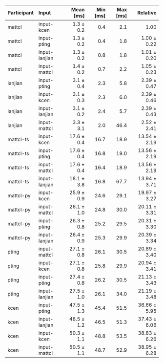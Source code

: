 | Participant | Input | Mean [ms] | Min [ms] | Max [ms] | Relative |
|:---|:---|---:|---:|---:|---:|
| mattcl | input-kcen | 1.3 ± 0.2 | 0.4 | 2.1 | 1.00 |
| mattcl | input-pting | 1.3 ± 0.2 | 0.4 | 1.8 | 1.00 ± 0.22 |
| mattcl | input-lanjian | 1.3 ± 0.2 | 0.8 | 1.8 | 1.01 ± 0.20 |
| mattcl | input-mattcl | 1.4 ± 0.2 | 0.7 | 2.2 | 1.05 ± 0.23 |
| lanjian | input-pting | 3.1 ± 0.4 | 2.3 | 5.8 | 2.39 ± 0.47 |
| lanjian | input-kcen | 3.1 ± 0.3 | 2.3 | 6.0 | 2.39 ± 0.46 |
| lanjian | input-lanjian | 3.1 ± 0.2 | 2.4 | 5.7 | 2.39 ± 0.43 |
| lanjian | input-mattcl | 3.3 ± 3.1 | 2.0 | 46.4 | 2.52 ± 2.41 |
| mattcl-ts | input-kcen | 17.6 ± 0.4 | 16.7 | 18.9 | 13.54 ± 2.19 |
| mattcl-ts | input-pting | 17.6 ± 0.4 | 16.8 | 19.0 | 13.56 ± 2.19 |
| mattcl-ts | input-mattcl | 17.6 ± 0.4 | 16.4 | 18.9 | 13.56 ± 2.19 |
| mattcl-ts | input-lanjian | 18.1 ± 3.8 | 16.8 | 67.7 | 13.94 ± 3.71 |
| mattcl-py | input-kcen | 25.9 ± 0.9 | 24.6 | 29.1 | 19.97 ± 3.27 |
| mattcl-py | input-mattcl | 26.1 ± 1.0 | 24.8 | 30.0 | 20.11 ± 3.31 |
| mattcl-py | input-pting | 26.3 ± 0.8 | 25.2 | 29.5 | 20.31 ± 3.30 |
| mattcl-py | input-lanjian | 26.4 ± 0.9 | 25.3 | 29.9 | 20.39 ± 3.34 |
| pting | input-mattcl | 27.1 ± 0.8 | 26.1 | 30.5 | 20.89 ± 3.40 |
| pting | input-kcen | 27.1 ± 0.8 | 25.8 | 29.9 | 20.94 ± 3.41 |
| pting | input-pting | 27.4 ± 0.8 | 26.2 | 30.5 | 21.13 ± 3.43 |
| pting | input-lanjian | 27.5 ± 1.0 | 26.1 | 34.0 | 21.19 ± 3.48 |
| kcen | input-pting | 47.5 ± 1.3 | 45.4 | 51.5 | 36.66 ± 5.95 |
| kcen | input-lanjian | 48.5 ± 1.2 | 46.5 | 51.3 | 37.43 ± 6.06 |
| kcen | input-kcen | 50.3 ± 1.1 | 48.8 | 53.5 | 38.83 ± 6.26 |
| kcen | input-mattcl | 50.5 ± 1.1 | 48.7 | 52.9 | 38.95 ± 6.28 |
